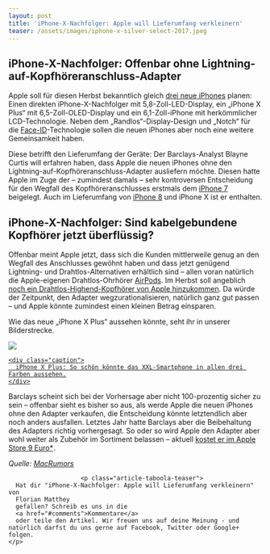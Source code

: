 ```yaml
---
layout: post
title: 'iPhone-X-Nachfolger: Apple will Lieferumfang verkleinern'
teaser: /assets/images/iphone-x-silver-select-2017.jpeg
---
```

## iPhone-X-Nachfolger: Offenbar ohne Lightning-auf-Kopfhöreranschluss-Adapter

<p>Apple soll für diesen Herbst bekanntlich gleich <a href="https://www.giga.de/smartphones/iphone-xi/">drei neue iPhones</a> planen: Einen direkten iPhone-X-Nachfolger mit 5,8-Zoll-LED-Display, ein „iPhone X Plus“ mit 6,5-Zoll-OLED-Display und ein 6,1-Zoll-iPhone mit herkömmlicher LCD-Technologie. Neben dem „Randlos“-Display-Design und „Notch“ für die <a href="https://www.giga.de/smartphones/iphone-x/gallery/face-id-geht-s-noch/">Face-ID</a>-Technologie sollen die neuen iPhones aber noch eine weitere Gemeinsamkeit haben.</p><p style="">Diese betrifft den Lieferumfang der Geräte: Der Barclays-Analyst Blayne Curtis will erfahren haben, dass Apple die neuen iPhones ohne den Lightning-auf-Kopfhöreranschluss-Adapter ausliefern möchte. Diesen hatte Apple im Zuge der –&nbsp;zumindest damals –&nbsp;sehr kontroversen Entscheidung für den Wegfall des Kopfhöreranschlusses erstmals dem <a href="https://www.giga.de/smartphones/iphone-7/">iPhone 7</a> beigelegt. Auch im Lieferumfang von <a href="https://www.giga.de/smartphones/iphone-8/">iPhone 8</a> und iPhone X ist er enthalten.</p><h2>iPhone-X-Nachfolger: Sind kabelgebundene Kopfhörer jetzt überflüssig?</h2>
<p>Offenbar meint Apple jetzt, dass sich die Kunden mittlerweile genug an den Wegfall des Anschlusses gewöhnt haben und dass jetzt genügend Lightning- und Drahtlos-Alternativen erhältlich sind –&nbsp;allen voran natürlich die Apple-eigenen Drahtlos-Ohrhörer <a href="https://www.giga.de/audio/airpods/">AirPods</a>. Im Herbst soll angeblich <a href="https://www.giga.de/audio/airpods/news/besser-als-airpods-ueberraschende-details-zu-apples-high-end-kopfhoerer-durchgesickert/">noch ein Drahtlos-Highend-Kopfhörer von Apple hinzukommen</a>. Da würde der Zeitpunkt, den Adapter wegzurationalisieren, natürlich ganz gut passen – und Apple könnte zumindest einen kleinen Betrag einsparen.</p><p>Wie das neue „iPhone X Plus“ aussehen könnte, seht ihr in unserer Bilderstrecke.</p>  <a class="itemstream-teaser" href="https://www.giga.de/smartphones/iphone-xi/news/iphone-x-plus-neue-farben-fuer-den-rahmenlosen-smartphone-kracher/iphone-x-plus-so-schoen-koennte-das-xxl-smartphone-in-allen-drei-farben-aussehen/" data-init="module/picture-show-teaser-tracking" data-post-id="4584804" data-label="replace_first" title="iPhone X Plus: So schön könnte das XXL-Smartphone in allen drei Farben aussehen" data-handler="true">
          <img class="itemstream-teaser-left-image itemstream-teaser-left-image-alone" data-pagespeed-url-hash="3487318844" src="//crops.giga.de/3f/10/93/2f5bd29ec9f0e8291e982d8005_YyAxMzQ4eDQ1MysxNSsyMjcCcmUgNjI1IDIxMAMzMDJiOTllOTlkMA==.png" onerror="this.onerror=null;pagespeed.lazyLoadImages.loadIfVisibleAndMaybeBeacon(this);">
 
    <div class="caption">
      iPhone X Plus: So schön könnte das XXL-Smartphone in allen drei Farben aussehen.
    </div>
  </a>

<p>Barclays scheint sich bei der Vorhersage aber nicht 100-prozentig sicher zu sein –&nbsp;offenbar sieht es bisher so aus, als werde Apple die neuen iPhones ohne den Adapter verkaufen, die Entscheidung könnte letztendlich aber noch anders ausfallen. Letztes Jahr hatte Barclays aber die Beibehaltung des Adapters richtig vorhergesagt. So oder so wird Apple den Adapter aber wohl weiter als Zubehör im Sortiment belassen –&nbsp;aktuell <a href="https://www.giga.de/go/vof3u" target="_blank" rel="noopener" class="sponsored">kostet er im Apple Store 9 Euro<span class="sponsored__asterisk" title="gesponserter Link">*</span></a><img data-pagespeed-lazy-src="https://www.giga.de/vw/vof3u" width="1" height="1" class="viewpixel" data-pagespeed-url-hash="2057723419" src="https://www.gstatic.com/psa/static/1.gif" onload="pagespeed.lazyLoadImages.loadIfVisibleAndMaybeBeacon(this);" onerror="this.onerror=null;pagespeed.lazyLoadImages.loadIfVisibleAndMaybeBeacon(this);" data-pagespeed-lazy-replaced-functions="1">.</p><p><em>Quelle: <a href="https://www.macrumors.com/2018/04/30/barclays-no-headphone-jack-adapter-2018-iphones/" target="_blank">MacRumors</a></em></p>    </div>
    <div class="article-footer">
              
                    
        
                        <p class="article-taboola-teaser">
      Hat dir "iPhone-X-Nachfolger: Apple will Lieferumfang verkleinern" von
      Florian Matthey
      gefallen? Schreib es uns in die
      <a href="#comments">Kommentare</a>
      oder teile den Artikel. Wir freuen uns auf deine Meinung - und natürlich darfst du uns gerne auf Facebook, Twitter oder Google+ folgen.
    </p>
